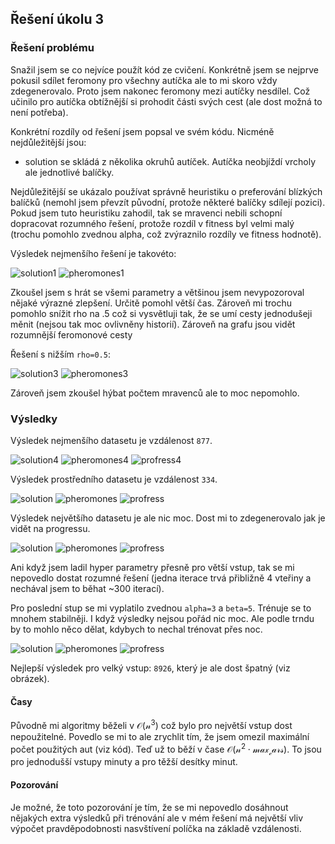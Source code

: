 ## Řešení úkolu 3

### Řešení problému
Snažil jsem se co nejvíce použít kód ze cvičení.
Konkrétně jsem se nejprve pokusil sdílet feromony pro všechny autíčka ale to mi skoro vždy zdegenerovalo.
Proto jsem nakonec feromony mezi autíčky nesdílel. Což učinilo pro autíčka obtížnější si prohodit části svých cest (ale dost možná to není potřeba).

Konkrétní rozdíly od řešení jsem popsal ve svém kódu. Nicméně nejdůležitější jsou:
- solution se skládá z několika okruhů autíček. Autíčka neobjíždí vrcholy ale jednotlivé balíčky.

Nejdůležitější se ukázalo používat správně heuristiku o preferování blízkých balíčků (nemohl jsem převzít původní, protože některé balíčky sdílejí pozici). Pokud jsem tuto heuristiku zahodil, tak se mravenci nebili schopní dopracovat rozumného řešení, protože rozdíl v fitness byl velmi malý (trochu pomohlo zvednou alpha, což zvýraznilo rozdíly ve fitness hodnotě).

Výsledek nejmenšího řešení je takovéto:

![solution1](./solution1.png)
![pheromones1](./phero1.png)

Zkoušel jsem s hrát se všemi parametry a většinou jsem nevypozoroval nějaké výrazné zlepšení.
Určitě pomohl větší čas. Zároveň mi trochu pomohlo snížit rho na .5 což si vysvětluji tak, že se umí cesty jednodušeji měnit (nejsou tak moc ovlivněny historií). Zároveň na grafu jsou vidět rozumnější feromonové cesty

Řešení s nižším `rho=0.5`:

![solution3](./solution3.png)
![pheromones3](./pheromones3.png)

Zároveň jsem zkoušel hýbat počtem mravenců ale to moc nepomohlo.


### Výsledky

Výsledek nejmenšího datasetu je vzdálenost `877`.

![solution4](./solution4.png)
![pheromones4](./pheromones4.png)
![profress4](./progress4.png)

Výsledek prostředního datasetu je vzdálenost `334`.

![solution](./solution5.png)
![pheromones](./pheromones5.png)
![profress](./progress5.png)

Výsledek největšího datasetu je ale nic moc. Dost mi to zdegenerovalo jak je vidět na progressu.

![solution](./solution6.png)
![pheromones](./pheromones6.png)
![profress](./progress6.png)

Ani když jsem ladil hyper parametry přesně pro větší vstup, tak se mi nepovedlo dostat rozumné řešení (jedna iterace trvá přibližně 4 vteřiny a nechával jsem to běhat ~300 iterací).

Pro poslední stup se mi vyplatilo zvednou `alpha=3` a `beta=5`. Trénuje se to mnohem stabilněji. I když výsledky nejsou pořád nic moc. Ale podle trndu by to mohlo něco dělat, kdybych to nechal trénovat přes noc.

![solution](./solution7.png)
![pheromones](./pheromones7.png)
![profress](./progress7.png)

Nejlepší výsledek pro velký vstup: `8926`, který je ale dost špatný (viz obrázek).

#### Časy
Původně mi algoritmy běželi v $\mathcal{O(n^3)}$ což bylo pro největší vstup dost nepoužitelné. Povedlo se mi to ale zrychlit tím, že jsem omezil maximální počet použitých aut (viz kód).
Teď už to běží v čase $\mathcal{O(n^2 \cdot max_cars)}$. To jsou pro jednodušší vstupy minuty a pro těžší desítky minut.

#### Pozorování
Je možné, že toto pozorování je tím, že se mi nepovedlo dosáhnout nějakých extra výsledků při trénování ale v mém řešení má největší vliv výpočet pravděpodobnosti nasvštívení políčka na základě vzdálenosti.